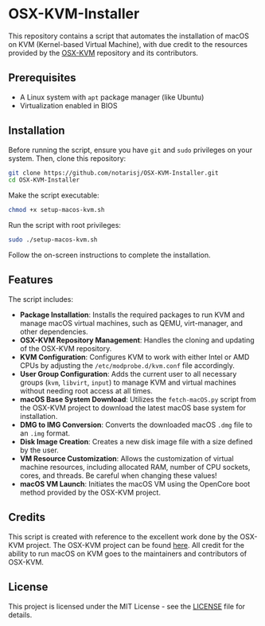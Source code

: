 # OSX-KVM-Installer

This repository contains a script that automates the installation of macOS on KVM (Kernel-based Virtual Machine), with due credit to the resources provided by the [OSX-KVM](https://github.com/kholia/OSX-KVM) repository and its contributors.

## Prerequisites

- A Linux system with `apt` package manager (like Ubuntu)
- Virtualization enabled in BIOS

## Installation

Before running the script, ensure you have `git` and `sudo` privileges on your system. Then, clone this repository:

```bash
git clone https://github.com/notarisj/OSX-KVM-Installer.git
cd OSX-KVM-Installer
```

Make the script executable:

```bash
chmod +x setup-macos-kvm.sh
```

Run the script with root privileges:

```bash
sudo ./setup-macos-kvm.sh
```

Follow the on-screen instructions to complete the installation.

## Features

The script includes:

- **Package Installation**: Installs the required packages to run KVM and manage macOS virtual machines, such as QEMU, virt-manager, and other dependencies.
- **OSX-KVM Repository Management**: Handles the cloning and updating of the OSX-KVM repository.
- **KVM Configuration**: Configures KVM to work with either Intel or AMD CPUs by adjusting the `/etc/modprobe.d/kvm.conf` file accordingly.
- **User Group Configuration**: Adds the current user to all necessary groups (`kvm`, `libvirt`, `input`) to manage KVM and virtual machines without needing root access at all times.
- **macOS Base System Download**: Utilizes the `fetch-macOS.py` script from the OSX-KVM project to download the latest macOS base system for installation.
- **DMG to IMG Conversion**: Converts the downloaded macOS `.dmg` file to an `.img` format.
- **Disk Image Creation**: Creates a new disk image file with a size defined by the user.
- **VM Resource Customization**: Allows the customization of virtual machine resources, including allocated RAM, number of CPU sockets, cores, and threads. Be careful when changing these values!
- **macOS VM Launch**: Initiates the macOS VM using the OpenCore boot method provided by the OSX-KVM project.

## Credits

This script is created with reference to the excellent work done by the OSX-KVM project. The OSX-KVM project can be found [here](https://github.com/kholia/OSX-KVM). All credit for the ability to run macOS on KVM goes to the maintainers and contributors of OSX-KVM.

## License

This project is licensed under the MIT License - see the [LICENSE](LICENSE) file for details.

